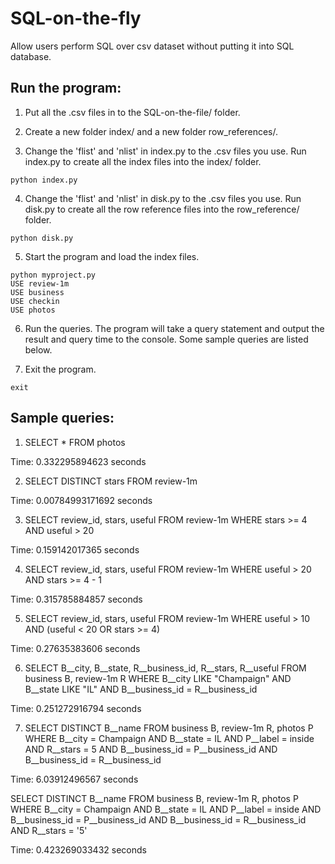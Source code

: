 # SQL-on-the-fly
Allow users perform SQL over csv dataset without putting it into SQL database.

## Run the program:
1. Put all the .csv files in to the SQL-on-the-file/ folder.

2. Create a new folder index/ and a new folder row_references/.

3. Change the 'flist' and 'nlist' in index.py to the .csv files you use. Run index.py to create all the index files into the index/ folder.
```
python index.py
```

4. Change the 'flist' and 'nlist' in disk.py to the .csv files you use. Run disk.py to create all the row reference files into the row_reference/ folder.
```
python disk.py
```

5. Start the program and load the index files.
```
python myproject.py
USE review-1m
USE business
USE checkin
USE photos
```

6. Run the queries. The program will take a query statement and output the result and query time to the console. Some sample queries are listed below.

7. Exit the program.
```
exit
```

## Sample queries:
1. SELECT * FROM photos

  Time: 0.332295894623 seconds

2. SELECT DISTINCT stars FROM review-1m

  Time: 0.00784993171692 seconds

3. SELECT review_id, stars, useful FROM review-1m WHERE stars >= 4 AND useful > 20

  Time: 0.159142017365 seconds

4. SELECT review_id, stars, useful FROM review-1m WHERE useful > 20 AND stars >= 4 - 1

  Time: 0.315785884857 seconds

5. SELECT review_id, stars, useful FROM review-1m WHERE useful > 10 AND (useful < 20 OR stars >= 4)

  Time: 0.27635383606 seconds

6. SELECT B\__city, B\__state, R\__business_id, R\__stars, R\__useful FROM business B, review-1m R WHERE B\__city LIKE "Champaign" AND B\__state LIKE "IL" AND B\__business_id = R\__business_id

  Time: 0.251272916794 seconds

7. SELECT DISTINCT B\__name FROM business B, review-1m R, photos P WHERE B\__city = Champaign AND B\__state = IL AND P\__label = inside AND R\__stars = 5 AND B\__business_id = P\__business_id AND B\__business_id = R\__business_id

  Time: 6.03912496567 seconds

  SELECT DISTINCT B\__name FROM business B, review-1m R, photos P WHERE B\__city = Champaign AND B\__state = IL AND P\__label = inside AND B\__business_id = P\__business_id AND B\__business_id = R\__business_id AND R\__stars = '5'

  Time: 0.423269033432 seconds
